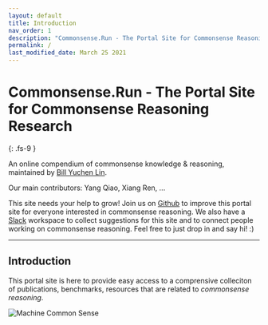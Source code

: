 ```yaml
---
layout: default
title: Introduction
nav_order: 1
description: "Commonsense.Run - The Portal Site for Commonsense Reasoning Research"
permalink: /
last_modified_date: March 25 2021
---
```


# Commonsense.Run - The Portal Site for Commonsense Reasoning Research
{: .fs-9 }
&nbsp;

An online compendium of commonsense knowledge & reasoning, maintained by [Bill Yuchen Lin](https://yuchenlin.xyz).

Our main contributors: Yang Qiao, Xiang Ren, ...

This site needs your help to grow! Join us on [Github](https://github.com/OpenCommonSense/CommonSensePortalSite) to improve this portal site for everyone interested in commonsense reasoning. 
We also have a [Slack]() workspace to collect suggestions for this site and to connect people working on commonsense reasoning. Feel free to just drop in and say hi! :)


---

## Introduction
This portal site is here to provide easy access to a comprensive colleciton of publications, benchmarks, resources that are related to *commonsense reasoning*. 

![Machine Common Sense](https://www.darpa.mil/DDM_Gallery/teaching-machines-619-316.jpg)
<!-- {: .fs-6 .fw-300 } -->

<!-- Our Contributors:  -->

<!-- [Get started now](#getting-started){: .btn .btn-primary .fs-5 .mb-4 .mb-md-0 .mr-2 } [View it on GitHub](https://github.com/Commonsense-Run/commonsense-run.github.io){: .btn .fs-5 .mb-4 .mb-md-0 } -->

<!-- --- -->
<!-- 
## Introduction -->
<!-- # Commonsense Reasoning

To make it as easy as possible to write documentation in plain Markdown, most UI components are styled using default Markdown elements with few additional CSS classes needed.
{: .fs-6 .fw-300 } -->